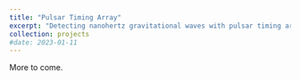 ```yaml
---
title: "Pulsar Timing Array"
excerpt: "Detecting nanohertz gravitational waves with pulsar timing array (image credit: David Champion) <br/><img src='/images/GW4.png'  width='70%'>"
collection: projects
#date: 2023-01-11
---
```


More to come.

